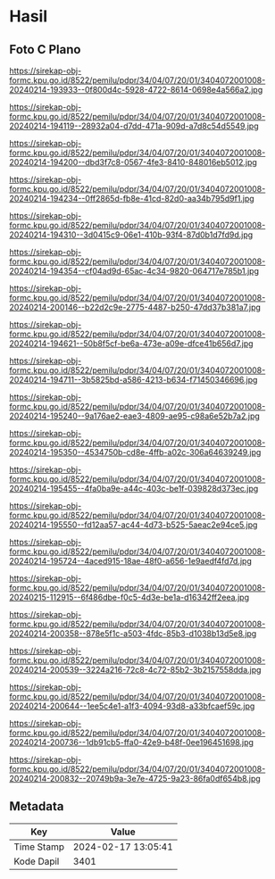 # Hasil

## Foto C Plano

https://sirekap-obj-formc.kpu.go.id/8522/pemilu/pdpr/34/04/07/20/01/3404072001008-20240214-193933--0f800d4c-5928-4722-8614-0698e4a566a2.jpg

https://sirekap-obj-formc.kpu.go.id/8522/pemilu/pdpr/34/04/07/20/01/3404072001008-20240214-194119--28932a04-d7dd-471a-909d-a7d8c54d5549.jpg

https://sirekap-obj-formc.kpu.go.id/8522/pemilu/pdpr/34/04/07/20/01/3404072001008-20240214-194200--dbd3f7c8-0567-4fe3-8410-848016eb5012.jpg

https://sirekap-obj-formc.kpu.go.id/8522/pemilu/pdpr/34/04/07/20/01/3404072001008-20240214-194234--0ff2865d-fb8e-41cd-82d0-aa34b795d9f1.jpg

https://sirekap-obj-formc.kpu.go.id/8522/pemilu/pdpr/34/04/07/20/01/3404072001008-20240214-194310--3d0415c9-06e1-410b-93f4-87d0b1d7fd9d.jpg

https://sirekap-obj-formc.kpu.go.id/8522/pemilu/pdpr/34/04/07/20/01/3404072001008-20240214-194354--cf04ad9d-65ac-4c34-9820-064717e785b1.jpg

https://sirekap-obj-formc.kpu.go.id/8522/pemilu/pdpr/34/04/07/20/01/3404072001008-20240214-200146--b22d2c9e-2775-4487-b250-47dd37b381a7.jpg

https://sirekap-obj-formc.kpu.go.id/8522/pemilu/pdpr/34/04/07/20/01/3404072001008-20240214-194621--50b8f5cf-be6a-473e-a09e-dfce41b656d7.jpg

https://sirekap-obj-formc.kpu.go.id/8522/pemilu/pdpr/34/04/07/20/01/3404072001008-20240214-194711--3b5825bd-a586-4213-b634-f71450346696.jpg

https://sirekap-obj-formc.kpu.go.id/8522/pemilu/pdpr/34/04/07/20/01/3404072001008-20240214-195240--9a176ae2-eae3-4809-ae95-c98a6e52b7a2.jpg

https://sirekap-obj-formc.kpu.go.id/8522/pemilu/pdpr/34/04/07/20/01/3404072001008-20240214-195350--4534750b-cd8e-4ffb-a02c-306a64639249.jpg

https://sirekap-obj-formc.kpu.go.id/8522/pemilu/pdpr/34/04/07/20/01/3404072001008-20240214-195455--4fa0ba9e-a44c-403c-be1f-039828d373ec.jpg

https://sirekap-obj-formc.kpu.go.id/8522/pemilu/pdpr/34/04/07/20/01/3404072001008-20240214-195550--fd12aa57-ac44-4d73-b525-5aeac2e94ce5.jpg

https://sirekap-obj-formc.kpu.go.id/8522/pemilu/pdpr/34/04/07/20/01/3404072001008-20240214-195724--4aced915-18ae-48f0-a656-1e9aedf4fd7d.jpg

https://sirekap-obj-formc.kpu.go.id/8522/pemilu/pdpr/34/04/07/20/01/3404072001008-20240215-112915--6f486dbe-f0c5-4d3e-be1a-d16342ff2eea.jpg

https://sirekap-obj-formc.kpu.go.id/8522/pemilu/pdpr/34/04/07/20/01/3404072001008-20240214-200358--878e5f1c-a503-4fdc-85b3-d1038b13d5e8.jpg

https://sirekap-obj-formc.kpu.go.id/8522/pemilu/pdpr/34/04/07/20/01/3404072001008-20240214-200539--3224a216-72c8-4c72-85b2-3b2157558dda.jpg

https://sirekap-obj-formc.kpu.go.id/8522/pemilu/pdpr/34/04/07/20/01/3404072001008-20240214-200644--1ee5c4e1-a1f3-4094-93d8-a33bfcaef59c.jpg

https://sirekap-obj-formc.kpu.go.id/8522/pemilu/pdpr/34/04/07/20/01/3404072001008-20240214-200736--1db91cb5-ffa0-42e9-b48f-0ee196451698.jpg

https://sirekap-obj-formc.kpu.go.id/8522/pemilu/pdpr/34/04/07/20/01/3404072001008-20240214-200832--20749b9a-3e7e-4725-9a23-86fa0df654b8.jpg


## Metadata

| Key        | Value               |
| ---------- | ------------------- |
| Time Stamp | 2024-02-17 13:05:41 |
| Kode Dapil | 3401                |



